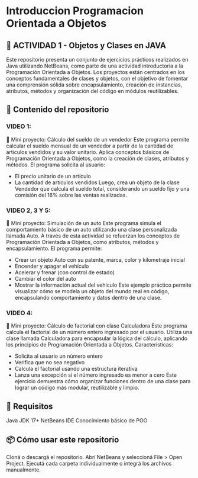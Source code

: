 # Introduccion Programacion Orientada a Objetos 
## 🧠 ACTIVIDAD 1 - Objetos y Clases en JAVA
Este repositorio presenta un conjunto de ejercicios prácticos realizados en Java utilizando NetBeans, como parte de una actividad introductoria a la Programación Orientada a Objetos. 
Los proyectos están centrados en los conceptos fundamentales de clases y objetos, con el objetivo de fomentar una comprensión sólida sobre encapsulamiento, creación de instancias, atributos, métodos y organización del código en módulos reutilizables.

## 📂 Contenido del repositorio
### VIDEO 1:
💼 Mini proyecto: Cálculo del sueldo de un vendedor
Este programa permite calcular el sueldo mensual de un vendedor a partir de la cantidad de artículos vendidos y su valor unitario. Aplica conceptos básicos de Programación Orientada a Objetos, como la creación de clases, atributos y métodos.
El programa solicita al usuario:
* El precio unitario de un artículo
* La cantidad de artículos vendidos
Luego, crea un objeto de la clase Vendedor que calcula el sueldo total, considerando un sueldo fijo y una comisión del 16% sobre las ventas realizadas.

### VIDEO 2, 3 Y 5:
🚗 Mini proyecto: Simulación de un auto
Este programa simula el comportamiento básico de un auto utilizando una clase personalizada llamada Auto. A través de esta actividad se refuerzan los conceptos de Programación Orientada a Objetos, como atributos, métodos y encapsulamiento.
El programa permite:
* Crear un objeto Auto con su patente, marca, color y kilometraje inicial
* Encender y apagar el vehículo
* Acelerar y frenar (con control de estado)
* Cambiar el color del auto
* Mostrar la información actual del vehículo
Este ejemplo práctico permite visualizar cómo se modela un objeto del mundo real en código, encapsulando comportamiento y datos dentro de una clase.

### VIDEO 4:
🔢 Mini proyecto: Cálculo de factorial con clase Calculadora
Este programa calcula el factorial de un número entero ingresado por el usuario. Utiliza una clase llamada Calculadora para encapsular la lógica del cálculo, aplicando los principios de Programación Orientada a Objetos.
Características:
* Solicita al usuario un número entero
* Verifica que no sea negativo
* Calcula el factorial usando una estructura iterativa
* Lanza una excepción si el número ingresado es menor a cero
Este ejercicio demuestra cómo organizar funciones dentro de una clase para lograr un código más modular, reutilizable y limpio.

## 🔧 Requisitos
Java JDK 17+
NetBeans IDE 
Conocimiento básico de POO

## 📦 Cómo usar este repositorio
Cloná o descargá el repositorio.
Abrí NetBeans y seleccioná File > Open Project.
Ejecutá cada carpeta individualmente o integrá los archivos manualmente.
